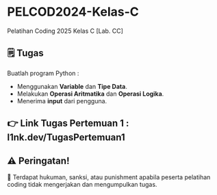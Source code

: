# PELCOD2024-Kelas-C

Pelatihan Coding 2025 Kelas C [Lab. CC]

## 🗒️ Tugas

Buatlah program Python :
- Menggunakan **Variable** dan **Tipe Data**.
- Melakukan **Operasi Aritmatika** dan **Operasi Logika**.
- Menerima **input** dari pengguna.

## 👉 Link Tugas Pertemuan 1 : l1nk.dev/TugasPertemuan1

## ⚠️ Peringatan!

📣 Terdapat hukuman, sanksi, atau punishment apabila peserta pelatihan coding tidak mengerjakan dan mengumpulkan tugas.
